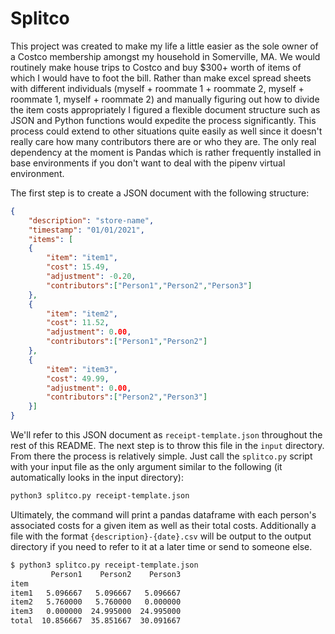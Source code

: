 # Splitco
This project was created to make my life a little easier as the sole owner of a Costco membership amongst my household in Somerville, MA. We would routinely make house trips to Costco and buy $300+ worth of items of which I would have to foot the bill. Rather than make excel spread sheets with different individuals (myself + roommate 1 + roommate 2, myself + roommate 1, myself + roommate 2) and manually figuring out how to divide the item costs appropriately I figured a flexible document structure such as JSON and Python functions would expedite the process significantly. This process could extend to other situations quite easily as well since it doesn't really care how many contributors there are or who they are. The only real dependency at the moment is Pandas which is rather frequently installed in base environments if you don't want to deal with the pipenv virtual environment.

The first step is to create a JSON document with the following structure:
```json
{
    "description": "store-name",
    "timestamp": "01/01/2021",
    "items": [
    {
        "item": "item1",
        "cost": 15.49,
        "adjustment": -0.20,
        "contributors":["Person1","Person2","Person3"]
    },
    {
        "item": "item2",
        "cost": 11.52,
        "adjustment": 0.00,
        "contributors":["Person1","Person2"]
    },
    {
        "item": "item3",
        "cost": 49.99,
        "adjustment": 0.00,
        "contributors":["Person2","Person3"]
    }]
}
```

We'll refer to this JSON document as `receipt-template.json` throughout the rest of this README. The next step is to throw this file in the `input` directory. From there the process is relatively simple. Just call the `splitco.py` script with your input file as the only argument similar to the following (it automatically looks in the input directory):
```bash
python3 splitco.py receipt-template.json
```

Ultimately, the command will print a pandas dataframe with each person's associated costs for a given item as well as their total costs. Additionally a file with the format `{description}-{date}.csv` will be output to the output directory if you need to refer to it at a later time or send to someone else. 

```bash
$ python3 splitco.py receipt-template.json
         Person1    Person2    Person3
item                                  
item1   5.096667   5.096667   5.096667
item2   5.760000   5.760000   0.000000
item3   0.000000  24.995000  24.995000
total  10.856667  35.851667  30.091667
```
